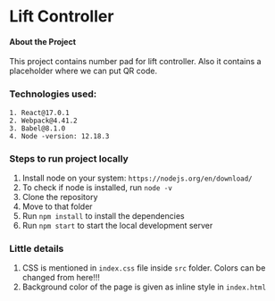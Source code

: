 # Lift Controller

#### About the Project
This project contains number pad for lift controller. Also it contains a placeholder where we can put QR code.

### Technologies used:
    1. React@17.0.1
    2. Webpack@4.41.2
    3. Babel@8.1.0
    4. Node -version: 12.18.3

### Steps to run project locally
1. Install node on your system: ``` https://nodejs.org/en/download/ ```
2. To check if node is installed, run ``` node -v ```
3. Clone the repository
4. Move to that folder
5. Run ``` npm install ``` to install the dependencies
6. Run ``` npm start ``` to start the local development server

### Little details
1. CSS is mentioned in ``` index.css ``` file inside ``` src ``` folder. Colors can be changed from here!!!
2. Background color of the page is given as inline style in ``` index.html ```